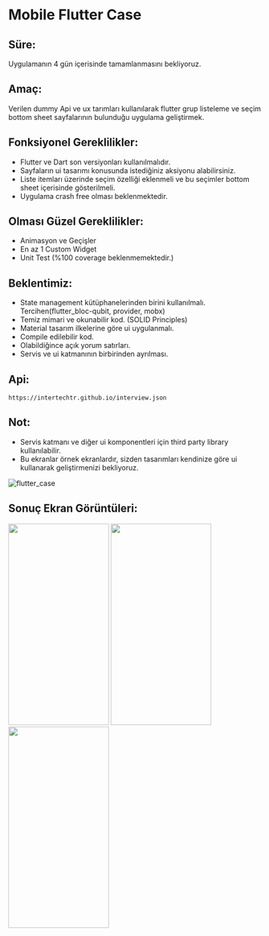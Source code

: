 # Mobile Flutter Case 

## Süre: 
Uygulamanın 4 gün içerisinde tamamlanmasını bekliyoruz. 

## Amaç: 
Verilen dummy Api ve ux tarımları kullanılarak flutter grup listeleme ve seçim bottom sheet sayfalarının bulunduğu uygulama geliştirmek. 


## Fonksiyonel  Gereklilikler: 
- Flutter ve Dart son versiyonları kullanılmalıdır.
- Sayfaların ui tasarımı konusunda istediğiniz aksiyonu alabilirsiniz. 
- Liste itemları üzerinde seçim özelliği eklenmeli ve bu seçimler bottom sheet içerisinde gösterilmeli. 
- Uygulama crash free olması beklenmektedir.


## Olması Güzel Gereklilikler: 
- Animasyon ve Geçişler
- En az 1 Custom Widget 
- Unit Test (%100 coverage beklenmemektedir.)

## Beklentimiz: 
- State management kütüphanelerinden birini kullanılmalı. Tercihen(flutter_bloc-qubit, provider, mobx)
- Temiz mimari ve okunabilir kod. (SOLID Principles)
- Material tasarım ilkelerine göre ui uygulanmalı. 
- Compile edilebilir kod. 
- Olabildiğince açık yorum satırları. 
- Servis ve ui katmanının birbirinden ayrılması. 

## Api: 
```
https://intertechtr.github.io/interview.json
```

## Not: 
- Servis katmanı ve diğer ui komponentleri için third party library kullanılabilir.
- Bu ekranlar örnek ekranlardır, sizden tasarımları kendinize göre ui kullanarak geliştirmenizi bekliyoruz.  


![flutter_case](https://github.com/neohubtech/flutter_case_emirhanozgelis/assets/5588840/7957e788-02ab-4178-80c6-ef9898b4f040)


## Sonuç Ekran Görüntüleri: 

<p float="left">
 <img src="https://github.com/neohubtech/flutter_case_emirhanozgelis/assets/35877767/b86423ab-40a9-40b4-96af-9fcb378cb544" height="400" width="200"/>
 <img src="https://github.com/neohubtech/flutter_case_emirhanozgelis/assets/35877767/ebb0addd-f305-45af-a28d-8e9a68f7b2cd" height="400" width="200"/> 
<img src="https://github.com/neohubtech/flutter_case_emirhanozgelis/assets/35877767/5abdf72d-c99e-4576-a686-9dd273a9cc0d" height="400" width="200"/> 
  
</p>










